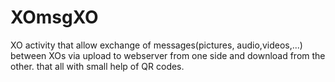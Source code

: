 XOmsgXO
=======

XO activity that allow exchange of messages(pictures, audio,videos,...) between XOs via upload to webserver from one side and download from the other. that all with small help of QR codes.
